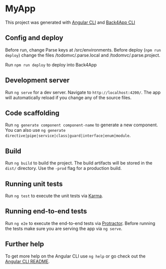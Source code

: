 # MyApp

This project was generated with [Angular CLI](https://github.com/angular/angular-cli) and [Back4App CLI](https://blog.back4app.com/2017/01/20/cli-parse-server)


## Config and deploy

Before run, change Parse keys at /src/environments.
Before deploy (`npm run deploy`) change the files /todomvc/.parse.local and /todomvc/.parse.project.

Run `npm run deploy` to deploy into Back4App

## Development server

Run `ng serve` for a dev server. Navigate to `http://localhost:4200/`. The app will automatically reload if you change any of the source files.

## Code scaffolding

Run `ng generate component component-name` to generate a new component. You can also use `ng generate directive|pipe|service|class|guard|interface|enum|module`.

## Build

Run `ng build` to build the project. The build artifacts will be stored in the `dist/` directory. Use the `-prod` flag for a production build.

## Running unit tests

Run `ng test` to execute the unit tests via [Karma](https://karma-runner.github.io).

## Running end-to-end tests

Run `ng e2e` to execute the end-to-end tests via [Protractor](http://www.protractortest.org/).
Before running the tests make sure you are serving the app via `ng serve`.

## Further help

To get more help on the Angular CLI use `ng help` or go check out the [Angular CLI README](https://github.com/angular/angular-cli/blob/master/README.md).
